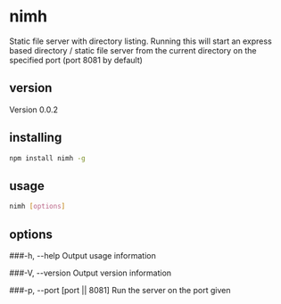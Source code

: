 # nimh

Static file server with directory listing. Running this will start an express based directory / static file server from the current directory on the specified port (port 8081 by default)

## version

Version 0.0.2

## installing

``` bash
npm install nimh -g
````

## usage

``` bash
nimh [options]
```

## options

###-h, --help
Output usage information

###-V, --version
Output version information

###-p, --port [port || 8081]
Run the server on the port given
